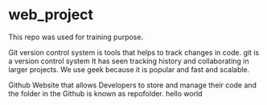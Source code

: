# web_project
This repo was used for training purpose.  

Git 
version control system is tools that helps to track changes in code. git is a version control system
It has seen tracking history and collaborating in larger projects.
We use geek because it is popular and fast and scalable.

Github
Website that allows Developers to store and manage their code and the folder in the Github is known as repofolder.
hello world